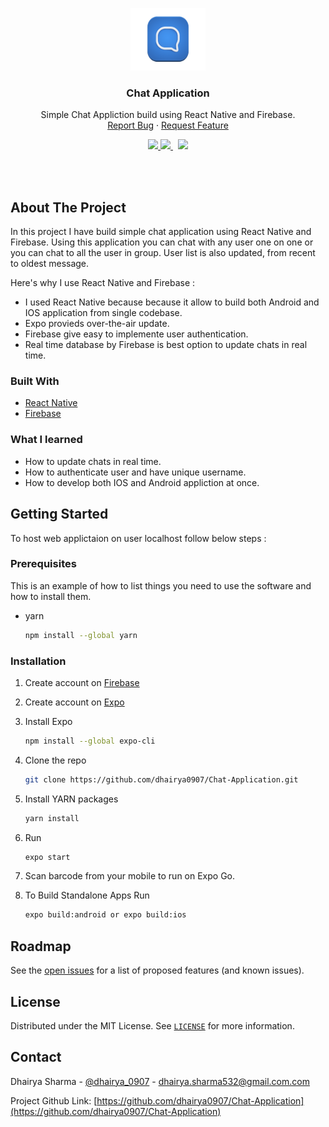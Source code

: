<!-- PROJECT LOGO -->
<p align="center">
	<a href="https://github.com/dhairya0907/Chat-Application">
		<img src="/Images/logo.png" alt="Logo" width="120" height="100">
	</a>
	<h3 align="center">Chat Application</h3>
	<p align="center">Simple Chat Appliction build using React Native and Firebase.
	 <br />	<!-- <a href="https://hackernewsapi-demo.vercel.app/">View Screenshots</a>
		· --><a href="https://github.com/dhairya0907/Chat-Application/issues">Report Bug</a>
		· <a href="https://github.com/dhairya0907/Chat-Application/issues">Request Feature</a>
	</p>
</p>

<!-- PROJECT SHIELDS -->
<div align="center">
	<a target="_blank" href="https://github.com/dhairya0907/Chat-Application/blob/main/LICENSE">
		<img src="https://badgen.net/badge/license/MIT/blue">
	</a>
	<a target="_blank" href="https://www.linkedin.com/in/dhairyasharma0907/">
		<img src="https://img.shields.io/badge/style--5eba00.svg?label=LinkedIn&logo=linkedin&style=social">
	</a>&nbsp;
	<a target="_blank" href="https://twitter.com/dhairya_0907">
		<img src="https://img.shields.io/twitter/follow/dhairya_0907?label=Follow&style=social">
	</a>
</div>

<!-- ABOUT THE PROJECT -->
<p>
	<br/>
	<br/>
</p>

## About The Project
<!-- 
<p align="center">
	<a href="https://hackernewsapi-demo.vercel.app/">
		<img alt="product IOS screenshot" src="/Images/Mobile_Screen_GIf.gif" />
	</a>
	<p align="center">IOS Version
		<br/>
	</p>
</p>
<p align="center">
	<a href="https://hackernewsapi-demo.vercel.app/">
		<img alt="product Android screenshot" src="/Images/Desktop_Screen_GIf.gif" />
	</a>
</p>
<p align="center">Android Version
	<br/>
	<br/>
</p>
-->
In this project I have build simple chat application using React Native and Firebase. Using this application you can chat with any user one on one or you can chat to all the user in group. User list is also updated, from recent to oldest message.

Here's why I use React Native and Firebase :
* I used React Native because because it allow to build both Android and IOS application from single codebase.
* Expo provieds over-the-air update.
* Firebase give easy to implemente user authentication.
* Real time database by Firebase is best option to update chats in real time.

### Built With
* [React Native](https://reactnative.dev/)
* [Firebase](https://firebase.google.com/)

<!-- * [Screenshots website deployed using Vercel](https://vercel.com/) -->

### What I learned
* How to update chats in real time.
* How to authenticate user and have unique username.
* How to develop both IOS and Android appliction at once.



<!-- GETTING STARTED -->
## Getting Started

To host web applictaion on user localhost follow below steps :

### Prerequisites

This is an example of how to list things you need to use the software and how to install them.
* yarn
  ```sh
  npm install --global yarn
  ```

### Installation

1. Create account on [Firebase](https://firebase.google.com/)
2. Create account on [Expo](https://expo.io/)
3. Install Expo
   ```sh
   npm install --global expo-cli
   ```
4. Clone the repo
   ```sh
   git clone https://github.com/dhairya0907/Chat-Application.git
   ```
5. Install YARN packages
   ```sh
   yarn install
   ```
6. Run
   ```sh
   expo start
   ```
7. Scan barcode from your mobile to run on Expo Go.

8. To Build Standalone Apps Run
    ```sh
    expo build:android or expo build:ios
    ```

<!-- ROADMAP -->
## Roadmap

See the [open issues](https://github.com/dhairya0907/Chat-Application/issues) for a list of proposed features (and known issues).



<!-- LICENSE -->
## License

Distributed under the MIT License. See [`LICENSE`](https://github.com/dhairya0907/Chat-Application/blob/main/LICENSE) for more information.



<!-- CONTACT -->
## Contact

Dhairya Sharma - [@dhairya_0907](https://twitter.com/dhairya_0907) - dhairya.sharma532@gmail.com.com

Project Github Link: [https://github.com/dhairya0907/Chat-Application](https://github.com/dhairya0907/Chat-Application)

<!-- Project Web Appliction Link: [https://github.com/dhairya0907/Chat-Application](https://github.com/dhairya0907/Chat-Application) -->
